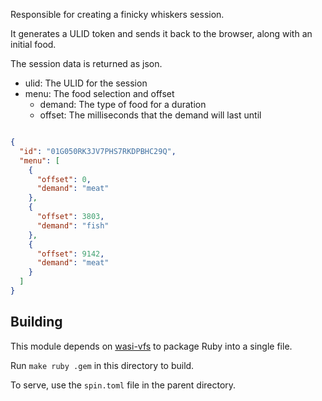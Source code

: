 Responsible for creating a finicky whiskers session.

It generates a ULID token and sends it back to the browser, along with an initial food.

The session data is returned as json.

- ulid: The ULID for the session
- menu: The food selection and offset
  - demand: The type of food for a duration
  - offset: The milliseconds that the demand will last until

```json

{
  "id": "01G050RK3JV7PHS7RKDPBHC29Q",
  "menu": [
    {
      "offset": 0,
      "demand": "meat"
    },
    {
      "offset": 3803,
      "demand": "fish"
    },
    {
      "offset": 9142,
      "demand": "meat"
    }
  ]
}
```

## Building

This module depends on [wasi-vfs](https://github.com/kateinoigakukun/wasi-vfs) to package Ruby into a single file.

Run `make ruby .gem` in this directory to build.

To serve, use the `spin.toml` file in the parent directory.
